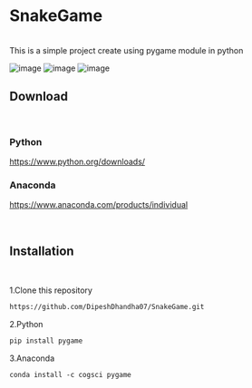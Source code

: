# SnakeGame
<br>
This is a simple project create using pygame module in python

![image](https://github.com/DipeshDhandha07/SnakeGame/assets/55910147/a6f1195f-97a3-4fde-91b2-7f7d518ccfbf)
![image](https://github.com/DipeshDhandha07/SnakeGame/assets/55910147/6851236c-da32-4eea-95ce-3e68db178262)
![image](https://github.com/DipeshDhandha07/SnakeGame/assets/55910147/a3b9e529-0f32-4b29-bc86-3f9943740ea9)


## Download
<br>

### Python

https://www.python.org/downloads/
<br>

### Anaconda

https://www.anaconda.com/products/individual

<br>

## Installation

<br>

1.Clone this repository

```html
https://github.com/DipeshDhandha07/SnakeGame.git
```

2.Python

```html
pip install pygame
````

3.Anaconda

````html
conda install -c cogsci pygame 
````
